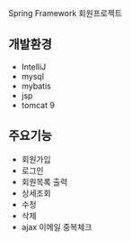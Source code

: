 Spring Framework 회원프로젝트

## 개발환경
- IntelliJ
- mysql
- mybatis
- jsp
- tomcat 9

## 주요기능
- 회원가입
- 로그인
- 회원목록 출력
- 상세조회
- 수정
- 삭제
- ajax 이메일 중복체크
